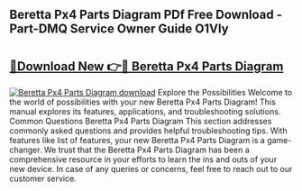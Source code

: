 ## Beretta Px4 Parts Diagram PDf Free Download - Part-DMQ Service Owner Guide O1VIy

# <h2><a href="http://dfor4h.blite.top/?on=Beretta+Px4+Parts+Diagram">🔗Download New 👉🔴 Beretta Px4 Parts Diagram</a></h2>

[![Beretta Px4 Parts Diagram download](https://i.imgur.com/lujVjoI.png)](http://dfor4h.blite.top/?on=Beretta+Px4+Parts+Diagram)
Explore the Possibilities Welcome to the world of possibilities with your new Beretta Px4 Parts Diagram! This manual explores its features, applications, and troubleshooting solutions. Common Questions Beretta Px4 Parts Diagram This section addresses commonly asked questions and provides helpful troubleshooting tips. With features like list of features, your new Beretta Px4 Parts Diagram is a game-changer. We trust that the Beretta Px4 Parts Diagram has been a comprehensive resource in your efforts to learn the ins and outs of your new device. In case of any queries or concerns, feel free to reach out to our customer service.
